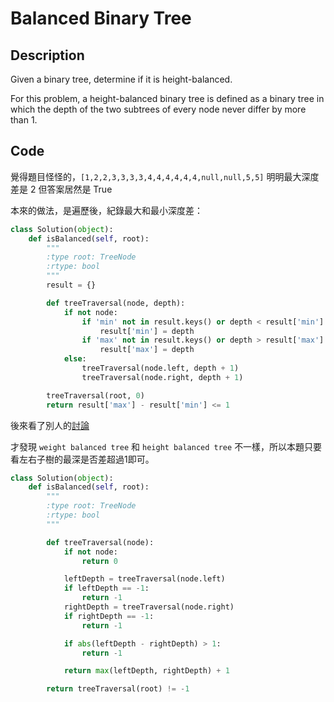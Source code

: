 Balanced Binary Tree
========

Description
--------

Given a binary tree, determine if it is height-balanced.

For this problem, a height-balanced binary tree is defined as a binary tree in which the depth of the two subtrees of every node never differ by more than 1.


Code
--------


覺得題目怪怪的，`[1,2,2,3,3,3,3,4,4,4,4,4,4,null,null,5,5]` 明明最大深度差是 2 但答案居然是 True

本來的做法，是遍歷後，紀錄最大和最小深度差：

```python
class Solution(object):
    def isBalanced(self, root):
        """
        :type root: TreeNode
        :rtype: bool
        """
        result = {}

        def treeTraversal(node, depth):
            if not node:
                if 'min' not in result.keys() or depth < result['min']:
                    result['min'] = depth
                if 'max' not in result.keys() or depth > result['max']:
                    result['max'] = depth
            else:
                treeTraversal(node.left, depth + 1)
                treeTraversal(node.right, depth + 1)

        treeTraversal(root, 0)
        return result['max'] - result['min'] <= 1
```

後來看了別人的[討論](https://discuss.leetcode.com/topic/276/two-different-definitions-of-balanced-binary-tree-result-in-two-different-judgments?show=63)

才發現 `weight balanced tree` 和 `height balanced tree` 不一樣，所以本題只要看左右子樹的最深是否差超過1即可。

```python
class Solution(object):
    def isBalanced(self, root):
        """
        :type root: TreeNode
        :rtype: bool
        """

        def treeTraversal(node):
            if not node:
                return 0

            leftDepth = treeTraversal(node.left)
            if leftDepth == -1:
                return -1
            rightDepth = treeTraversal(node.right)
            if rightDepth == -1:
                return -1

            if abs(leftDepth - rightDepth) > 1:
                return -1

            return max(leftDepth, rightDepth) + 1

        return treeTraversal(root) != -1
```
